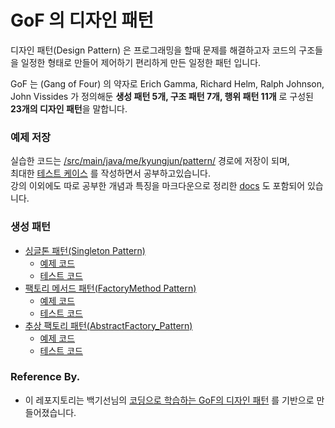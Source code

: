 # GoF 의 디자인 패턴

디자인 패턴(Design Pattern) 은 프로그래밍을 할때 문제를 해결하고자 코드의 구조들을 일정한 형태로 만들어 제어하기 편리하게 만든 일정한 패턴 입니다.   

GoF 는 (Gang of Four) 의 약자로 Erich Gamma, Richard Helm, Ralph Johnson, John Vissides 가 정의해둔 
**생성 패턴 5개, 구조 패턴 7개, 행위 패턴 11개** 로 구성된 **23개의 디자인 패턴**을 말합니다.


### 예제 저장
실습한 코드는 [/src/main/java/me/kyungjun/pattern/](./src/main/java/me/kyungjun/pattern/) 경로에 저장이 되며,   
최대한 [테스트 케이스](./src/test/java/me/kyungjun/pattern/) 를 작성하면서 공부하고있습니다.   
강의 이외에도 따로 공부한 개념과 특징을 마크다운으로 정리한 [docs](./docs) 도 포함되어 있습니다.

### 생성 패턴 
- [싱글톤 패턴(Singleton Pattern)](./docs/singleton-pattern.md)
  - [예제 코드](./src/main/java/me/kyungjun/pattern/singleton)
  - [테스트 코드](./src/test/java/me/kyungjun/pattern/singleton)
- [팩토리 메서드 패턴(FactoryMethod Pattern)](./docs/factorymethod-pattern.md)
  - [예제 코드](./src/main/java/me/kyungjun/pattern/factorymethod)
  - [테스트 코드](./src/test/java/me/kyungjun/pattern/factorymethod)
- [추상 팩토리 패턴(AbstractFactory_Pattern)](./docs/abstractfactory-pattern.md)
  - [예제 코드](./src/main/java/me/kyungjun/pattern/abstractfactory)
  - [테스트 코드](./src/test/java/me/kyungjun/pattern/abstractfactory)

### Reference By.
- 이 레포지토리는 백기선님의 [코딩으로 학습하는 GoF의 디자인 패턴](https://www.inflearn.com/course/%EB%94%94%EC%9E%90%EC%9D%B8-%ED%8C%A8%ED%84%B4) 를 기반으로 만들어졌습니다.